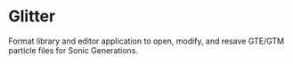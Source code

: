 # Glitter
Format library and editor application to open, modify, and resave GTE/GTM particle files for Sonic Generations.
